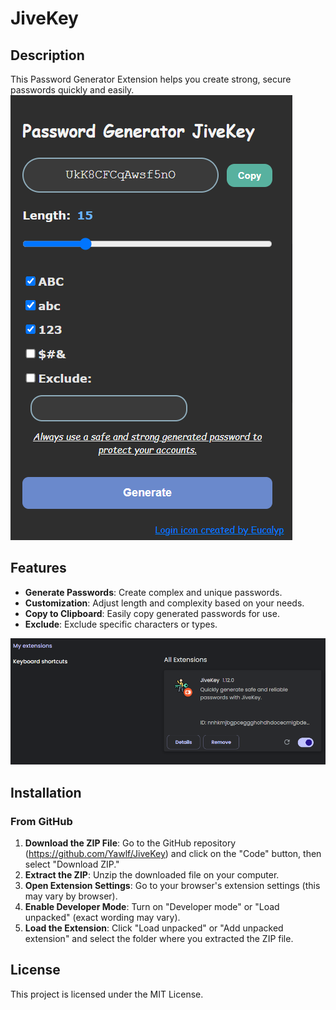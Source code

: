 # JiveKey

## Description
This Password Generator Extension helps you create strong, secure passwords quickly and easily.
![Extension2](Extension2.png)

## Features
- **Generate Passwords**: Create complex and unique passwords.
- **Customization**: Adjust length and complexity based on your needs.
- **Copy to Clipboard**: Easily copy generated passwords for use.
- **Exclude**: Exclude specific characters or types.

![Extension1](Extension1.png)

## Installation
### From GitHub
1. **Download the ZIP File**: Go to the GitHub repository (https://github.com/Yawlf/JiveKey) and click on the "Code" button, then select "Download ZIP."
2. **Extract the ZIP**: Unzip the downloaded file on your computer.
3. **Open Extension Settings**: Go to your browser's extension settings (this may vary by browser).
4. **Enable Developer Mode**: Turn on "Developer mode" or "Load unpacked" (exact wording may vary).
5. **Load the Extension**: Click "Load unpacked" or "Add unpacked extension" and select the folder where you extracted the ZIP file.

## License

This project is licensed under the MIT License.
